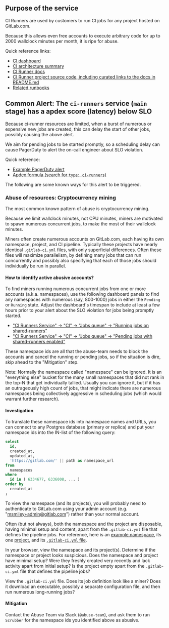 ## Purpose of the service

CI Runners are used by customers to run CI jobs for any project hosted on GitLab.com.

Because this allows even free accounts to execute arbitrary code for up to 2000 wallclock minutes per month,
it is ripe for abuse.

Quick reference links:
* [CI dashboard](https://dashboards.gitlab.net/d/000000159/ci)
* [CI architecture summary](https://about.gitlab.com/handbook/engineering/infrastructure/production-architecture/ci-architecture.html)
* [CI Runner docs](https://docs.gitlab.com/runner/)
* [CI Runner project source code, including curated links to the docs in README.md](https://gitlab.com/gitlab-org/gitlab-runner)
* [Related runbooks](https://gitlab.com/gitlab-com/runbooks/blob/master/troubleshooting/cicd/)

## Common Alert: The `ci-runners` service (`main` stage) has a apdex score (latency) below SLO

Because ci-runner resources are limited, when a burst of numerous or expensive new jobs are created,
this can delay the start of other jobs, possibly causing the above alert.

We aim for pending jobs to be started promptly, so a scheduling delay can cause PagerDuty to alert the
on-call engineer about SLO violation.

Quick reference:
* [Example PagerDuty alert](https://gitlab.pagerduty.com/incidents/PVDAS6I)
* [Apdex formula (search for `type: ci-runners`)](https://gitlab.com/gitlab-com/runbooks/blob/master/rules/service_apdex.yml)

The following are some known ways for this alert to be triggered.

### Abuse of resources: Cryptocurrency mining

The most common known pattern of abuse is cryptocurrency mining.

Because we limit wallclock minutes, not CPU minutes, miners are motivated to spawn numerous concurrent jobs, to make the most of their wallclock minutes.

Miners often create numerous accounts on GitLab.com, each having its own namespace, project, and CI pipeline.  Typically these projects have nearly identical `.gitlab-ci.yml` files, with only superficial differences.  Often these files will maximize parallelism, by defining many jobs that can run concurrently and possibly also specifying that each of those jobs should individually be run in parallel.

#### How to identify active abusive accounts?

To find miners running numerous concurrent jobs from one or more accounts (a.k.a. namespaces), use the following dashboard panels to find any namespaces with numerous (say, 800-1000) jobs in either the `Pending` or `Running` state.  Adjust the dashboard's timespan to include at least a few hours prior to your alert about the SLO violation for jobs being promptly started.

* ["CI Runners Service" -> "CI" -> "Jobs queue" -> "Running jobs on shared-runners"](https://dashboards.gitlab.net/d/000000159/ci?orgId=1&panelId=60&fullscreen&from=now-3h&to=now)
* ["CI Runners Service" -> "CI" -> "Jobs queue" -> "Pending jobs with shared-runners enabled"](https://dashboards.gitlab.net/d/000000159/ci?orgId=1&panelId=33&fullscreen&from=now-3h&to=now)

These namespace ids are all that the abuse-team needs to block the accounts and cancel the running or pending jobs, so if the situation is dire, skip ahead to the "Mitigation" step.

Note: Normally the namespace called "namespace" can be ignored.  It is an "everything else" bucket for the many small namespaces that did not rank in the top-N that get individually tallied.  Usually you can ignore it, but if it has an outrageously high count of jobs, that might indicate there are numerous namespaces being collectively aggressive in scheduling jobs (which would warrant further research).

#### Investigation

To translate these namespace ids into namespace names and URLs, you can connect to any Postgres database (primary or replica) and put your namespace ids into the IN-list of the following query:

```sql
select
  id,
  created_at,
  updated_at,
  'https://gitlab.com/' || path as namespace_url
from
  namespaces
where
  id in ( 6334677, 6336008, ... )
order by
  created_at
;
```

To view the namespace (and its projects), you will probably need to authenticate to GitLab.com using your admin account (e.g. "msmiley+admin@gitlab.com") rather than your normal account.

Often (but not always), both the namespace and the project are disposable, having minimal setup and content, apart from the `.gitlab-ci.yml` file that defines the pipeline jobs.  For reference, here is an [example namespace](https://gitlab.com/zabuzhkofaina), its one [project](https://gitlab.com/zabuzhkofaina/zabuzhkofaina), and its [`.gitlab-ci.yml` file](https://gitlab.com/zabuzhkofaina/zabuzhkofaina/blob/master/.gitlab-ci.yml).

In your browser, view the namespace and its project(s).  Determine if the namespace or project looks suspicious.  Does the namespace and project have minimal setup?  Were they freshly created very recently and lack activity apart from initial setup?  Is the project empty apart from the `.gitlab-ci.yml` file that defines the pipeline jobs?

View the `.gitlab-ci.yml` file.  Does its job definition look like a miner?  Does it download an executable, possibly a separate configuration file, and then run numerous long-running jobs?

#### Mitigation

Contact the Abuse Team via Slack (`@abuse-team`), and ask them to run `Scrubber` for the namespace ids you identified above as abusive.

